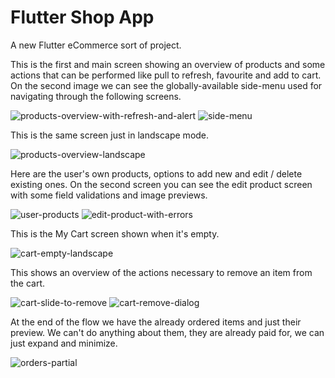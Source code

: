 # Flutter Shop App

A new Flutter eCommerce sort of project.

This is the first and main screen showing an overview of products and some actions that can be performed like pull to refresh, favourite and add to cart.
On the second image we can see the globally-available side-menu used for navigating through the following screens.

![products-overview-with-refresh-and-alert](https://user-images.githubusercontent.com/64084436/221404994-f8a2214d-011c-4d10-b2b0-a77e7a600045.png)
![side-menu](https://user-images.githubusercontent.com/64084436/221404997-4c8694fb-c564-49e9-9bed-8aedd935fcca.png)



This is the same screen just in landscape mode.

![products-overview-landscape](https://user-images.githubusercontent.com/64084436/221405009-8442406a-b1ea-4752-b50a-a621d8101ab0.png)



Here are the user's own products, options to add new and edit / delete existing ones. 
On the second screen you can see the edit product screen with some field validations and image previews.

![user-products](https://user-images.githubusercontent.com/64084436/221404999-adb5d4d5-a131-484d-baca-0f94cfe34067.png)
![edit-product-with-errors](https://user-images.githubusercontent.com/64084436/221405006-fc0371f1-2d65-4830-b0b1-b3605fea42e6.png)



This is the My Cart screen shown when it's empty.

![cart-empty-landscape](https://user-images.githubusercontent.com/64084436/221405001-83d72890-6c11-463c-a137-ae8f0da2c833.png)



This shows an overview of the actions necessary to remove an item from the cart.

![cart-slide-to-remove](https://user-images.githubusercontent.com/64084436/221405004-27702301-541f-47b1-9f60-74997580022c.png)
![cart-remove-dialog](https://user-images.githubusercontent.com/64084436/221405003-9fbcec34-e46c-4e6e-80bc-b0aafc6ff137.png)



At the end of the flow we have the already ordered items and just their preview. 
We can't do anything about them, they are already paid for, we can just expand and minimize.

![orders-partial](https://user-images.githubusercontent.com/64084436/221405008-439353cb-f204-42f6-9c5d-32e0b3d454a2.png)
